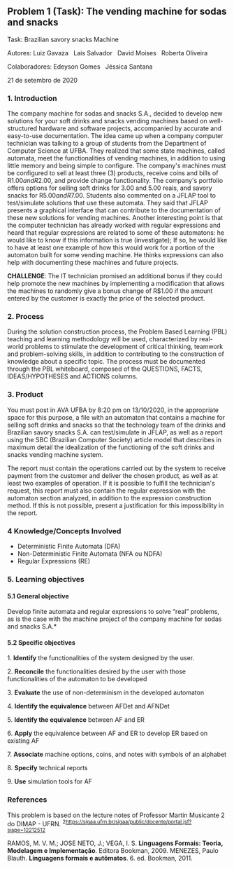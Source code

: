 ﻿## Problem 1 (Task): The vending machine for sodas and snacks
Task: Brazilian savory snacks Machine

Autores: Luiz Gavaza  &nbsp;  Lais Salvador  &nbsp;   David Moises &nbsp;    Roberta Oliveira

Colaboradores: Edeyson Gomes &nbsp;  Jéssica Santana

21 de setembro de 2020


### **1.  Introduction**

The company machine for sodas and snacks S.A., decided to develop new solutions for your soft drinks and snacks vending machines based on well-structured hardware and software projects, accompanied by accurate and easy-to-use documentation.
The idea came up when a company computer technician was talking to a group of students from the Department of Computer Science at UFBA. They realized that some state machines, called automata, meet the functionalities of vending machines, in addition to using little memory and being simple to configure.
The company's machines must be configured to sell at least three (3) products, receive coins and bills of R$1.00 and R$2.00, and provide change functionality. The company's portfolio offers options for selling soft drinks for 3.00 and 5.00 reais, and savory snacks for R$5.00 and R$7.00.
Students also commented on a JFLAP tool to test/simulate solutions that use these automata. They said that JFLAP presents a graphical interface that can contribute to the documentation of these new solutions for vending machines. Another interesting point is that the computer technician has already worked with regular expressions and heard that regular expressions are related to some of these automatons: he would like to know if this information is true (investigate); If so, he would like to have at least one example of how this would work for a portion of the automaton built for some vending machine. He thinks expressions can also help with documenting these machines and future projects.

**CHALLENGE**: The IT technician promised an additional bonus if they could help promote the new machines by implementing a modification that allows the machines to randomly give a bonus change of R$1.00 if the amount entered by the customer is exactly the price of the selected product.

### **2. Process** 
During the solution construction process, the Problem Based Learning (PBL) teaching and learning methodology will be used, characterized by real-world problems to stimulate the development of critical thinking, teamwork and problem-solving skills, in addition to contributing to the construction of knowledge about a specific topic. The process must be documented through the PBL whiteboard, composed of the QUESTIONS, FACTS, IDEAS/HYPOTHESES and ACTIONS columns.

### **3.  Product** 
You must post in AVA UFBA by 8:20 pm on 13/10/2020, in the appropriate space for this purpose, a file with an automaton that contains a machine for selling soft drinks and snacks so that the technology team of the drinks and Brazilian savory snacks S.A. can test/simulate in JFLAP, as well as a report using the SBC (Brazilian Computer Society) article model that describes in maximum detail the idealization of the functioning of the soft drinks and snacks vending machine system. 

The report must contain the operations carried out by the system to receive payment from the customer and deliver the chosen product, as well as at least two examples of operation. If it is possible to fulfill the technician's request, this report must also contain the regular expression with the automaton section analyzed, in addition to the expression construction method. If this is not possible, present a justification for this impossibility in the report.



### **4 Knowledge/Concepts Involved** 
- Deterministic Finite Automata (DFA)
- Non-Deterministic Finite Automata  (NFA ou NDFA)
- Regular Expressions (RE)


###
### **5. Learning objectives** 

#### **5.1 General objective** 
Develop finite automata and regular expressions to solve “real” problems, as is the case with the machine project of the company machine for sodas and snacks S.A.* 

#### **5.2 Specific objectives** 

1\. **Identify** the functionalities of the system designed by the user.

2\. **Reconcile** the functionalities desired by the user with those functionalities of the automaton to be developed
 
3\. **Evaluate** the use of non-determinism in the developed automaton

4\. **Identify the equivalence** between AFDet and AFNDet

5\. **Identify the equivalence** between AF and ER

6\. **Apply** the equivalence between AF and ER to develop ER 
based on existing AF

7\. **Associate** machine options, coins, and notes with symbols of an
alphabet

8\. **Specify** technical reports

9\. **Use** simulation tools for AF


### </a> References 
This problem is based on the lecture notes of Professor Martin Musicante 2</sup> do DIMAP - UFRN. <sup>2<https://sigaa.ufrn.br/sigaa/public/docente/portal.jsf?siape=12212512></sup>

RAMOS, M. V. M.; JOSE NETO, J.; VEGA, I. S. **Linguagens Formais: Teoria, Modelagem e Implementação**. Editora Bookman, 2009.
MENEZES, Paulo Blauth. **Linguagens formais e autômatos**. 6. ed. Bookman, 2011.

